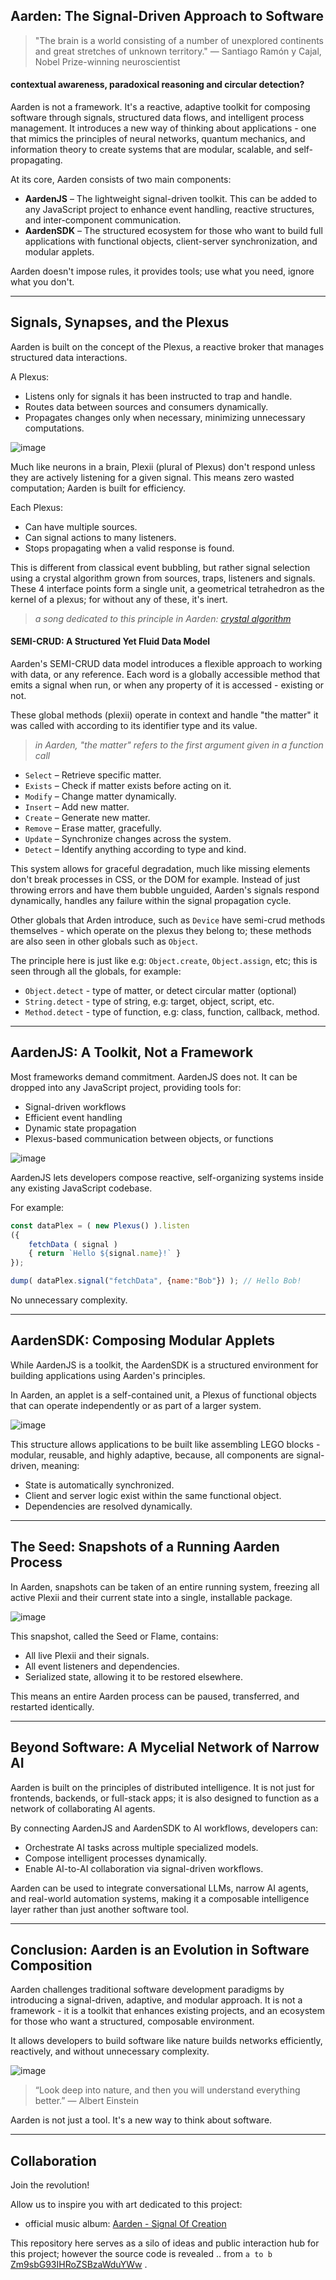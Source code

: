 ## Aarden: The Signal-Driven Approach to Software

> "The brain is a world consisting of a number of unexplored continents and great stretches of unknown territory."
— Santiago Ramón y Cajal, Nobel Prize-winning neuroscientist

#### contextual awareness, paradoxical reasoning and circular detection?
Aarden is not a framework. It's a reactive, adaptive toolkit for composing software through signals, structured data flows, and intelligent process management. It introduces a new way of thinking about applications - one that mimics the principles of neural networks, quantum mechanics, and information theory to create systems that are modular, scalable, and self-propagating.

At its core, Aarden consists of two main components:

- **AardenJS** – The lightweight signal-driven toolkit. This can be added to any JavaScript project to enhance event handling, reactive structures, and inter-component communication.
- **AardenSDK** – The structured ecosystem for those who want to build full applications with functional objects, client-server synchronization, and modular applets.

Aarden doesn't impose rules, it provides tools; use what you need, ignore what you don't.

---


## Signals, Synapses, and the Plexus

Aarden is built on the concept of the Plexus, a reactive broker that manages structured data interactions.

A Plexus:

- Listens only for signals it has been instructed to trap and handle.
- Routes data between sources and consumers dynamically.
- Propagates changes only when necessary, minimizing unnecessary computations.

![image](docs/images/1740681936247.jpg)

Much like neurons in a brain, Plexii (plural of Plexus) don't respond unless they are actively listening for a given signal. This means zero wasted computation; Aarden is built for efficiency.

Each Plexus:

- Can have multiple sources.
- Can signal actions to many listeners.
- Stops propagating when a valid response is found.

This is different from classical event bubbling, but rather signal selection using a crystal algorithm grown from sources, traps, listeners and signals. These 4 interface points form a single unit, a geometrical tetrahedron as the kernel of a plexus; for without any of these, it's inert.

> *a song dedicated to this principle in Aarden: [crystal algorithm](https://youtu.be/V1PW7AYIx-c)*

#### SEMI-CRUD: A Structured Yet Fluid Data Model

Aarden's SEMI-CRUD data model introduces a flexible approach to working with data, or any reference. Each word is a globally accessible method that emits a signal when run, or when any property of it is accessed - existing or not.

These global methods (plexii) operate in context and handle "the matter" it was called with according to its identifier type and its value.

> *in Aarden, "the matter" refers to the first argument given in a function call*

- `Select` – Retrieve specific matter.
- `Exists` – Check if matter exists before acting on it.
- `Modify` – Change matter dynamically.
- `Insert` – Add new matter.
- `Create` – Generate new matter.
- `Remove` – Erase matter, gracefully.
- `Update` – Synchronize changes across the system.
- `Detect` – Identify anything according to type and kind.

This system allows for graceful degradation, much like missing elements don't break processes in CSS, or the DOM for example. Instead of just throwing errors and have them bubble unguided, Aarden's signals respond dynamically, handles any failure within the signal propagation cycle.

Other globals that Arden introduce, such as `Device` have semi-crud methods themselves - which operate on the plexus they belong to; these methods are also seen in other globals such as `Object`.

The principle here is just like e.g: `Object.create`, `Object.assign`, etc; this is seen through all the globals, for example:

- `Object.detect` - type of matter, or detect circular matter (optional)
- `String.detect` - type of string, e.g: target, object, script, etc.
- `Method.detect` - type of function, e.g: class, function, callback, method.

---


## AardenJS: A Toolkit, Not a Framework

Most frameworks demand commitment. AardenJS does not. It can be dropped into any JavaScript project, providing tools for:

- Signal-driven workflows
- Efficient event handling
- Dynamic state propagation
- Plexus-based communication between objects, or functions

![image](docs/images/1740681339532.jpg)

AardenJS lets developers compose reactive, self-organizing systems inside any existing JavaScript codebase.

For example:

```js
const dataPlex = ( new Plexus() ).listen
({
    fetchData ( signal )
    { return `Hello ${signal.name}!` }
});

dump( dataPlex.signal("fetchData", {name:"Bob"}) ); // Hello Bob!
```
No unnecessary complexity.

---


## AardenSDK: Composing Modular Applets

While AardenJS is a toolkit, the AardenSDK is a structured environment for building applications using Aarden's principles.

In Aarden, an applet is a self-contained unit, a Plexus of functional objects that can operate independently or as part of a larger system.

![image](docs/images/1740681936248.jpg)

This structure allows applications to be built like assembling LEGO blocks -  modular, reusable, and highly adaptive, because, all components are signal-driven, meaning:

- State is automatically synchronized.
- Client and server logic exist within the same functional object.
- Dependencies are resolved dynamically.

---


## The Seed: Snapshots of a Running Aarden Process

In Aarden, snapshots can be taken of an entire running system, freezing all active Plexii and their current state into a single, installable package.

![image](docs/images/1740681936249.jpg)

This snapshot, called the Seed or Flame, contains:

- All live Plexii and their signals.
- All event listeners and dependencies.
- Serialized state, allowing it to be restored elsewhere.


This means an entire Aarden process can be paused, transferred, and restarted identically.

---


## Beyond Software: A Mycelial Network of Narrow AI

Aarden is built on the principles of distributed intelligence. It is not just for frontends, backends, or full-stack apps; it is also designed to function as a network of collaborating AI agents.

By connecting AardenJS and AardenSDK to AI workflows, developers can:

- Orchestrate AI tasks across multiple specialized models.
- Compose intelligent processes dynamically.
- Enable AI-to-AI collaboration via signal-driven workflows.


Aarden can be used to integrate conversational LLMs, narrow AI agents, and real-world automation systems, making it a composable intelligence layer rather than just another software tool.

---


## Conclusion: Aarden is an Evolution in Software Composition

Aarden challenges traditional software development paradigms by introducing a signal-driven, adaptive, and modular approach. It is not a framework - it is a toolkit that enhances existing projects, and an ecosystem for those who want a structured, composable environment.

It allows developers to build software like nature builds networks efficiently, reactively, and without unnecessary complexity.

![image](docs/images/1740681792216.jpg)

> “Look deep into nature, and then you will understand everything better.”
— Albert Einstein



Aarden is not just a tool. It's a new way to think about software.

---


## Collaboration

Join the revolution!

Allow us to inspire you with art dedicated to this project:
- official music album: [Aarden - Signal Of Creation](https://youtube.com/playlist?list=PLjZRkWY4UWAicrIzP6qJN8xOpDQ_VlMp3)

This repository here serves as a silo of ideas and public interaction hub for this project; however the source code is revealed .. from `a to b` [Zm9sbG93IHRoZSBzaWduYWw](https://gitlab.com/sudo8594302/aarden.git) .
